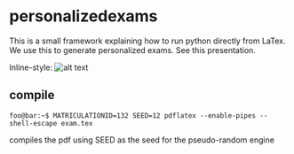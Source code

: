 # personalizedexams

This is a small framework explaining how to run python directly from LaTex. We use this to generate personalized exams. See this presentation.


Inline-style: 
![alt text](https://github.com/jensdittrich/personalizedexams/process.png "Logo Title Text 1")


## compile

```console
foo@bar:~$ MATRICULATIONID=132 SEED=12 pdflatex --enable-pipes --shell-escape exam.tex
```
compiles the pdf using SEED as the seed for the pseudo-random engine
